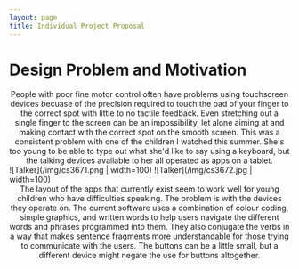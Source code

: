 ```yaml
---
layout: page
title: Individual Project Proposal
---
```

# Design Problem and Motivation
<center> People with poor fine motor control often have problems using touchscreen devices becuase of the precision required to touch the pad of your finger to the correct spot with little to no tactile feedback. Even stretching out a single finger to the screen can be an impossibility, let alone aiming at and making contact with the correct spot on the smooth screen. This was a consistent problem with one of the children I watched this summer. She's too young to be able to type out what she'd like to say using a keyboard, but the talking devices available to her all operated as apps on a tablet.  </center>
![Talker](/img/cs3671.png | width=100) ![Talker](/img/cs3672.jpg | width=100)
<center>The layout of the apps that currently exist seem to work well for young children who have difficulties speaking. The problem is with the devices they operate on. The current software uses a combination of colour coding, simple graphics, and written words to help users navigate the different words and phrases programmed into them. They also conjugate the verbs in a way that makes sentence fragments more understandable for those trying to communicate with the users. The buttons can be a little small, but a different device might negate the use for buttons altogether. </center>
